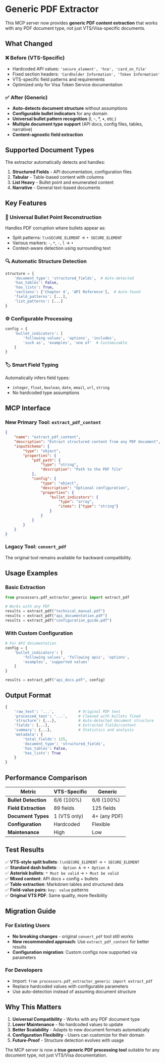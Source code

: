 # Generic PDF Extractor

This MCP server now provides **generic PDF content extraction** that works with any PDF document type, not just VTS/Visa-specific documents.

## What Changed

### ❌ Before (VTS-Specific)
- Hardcoded API values: `'secure_element', 'hce', 'card_on_file'`
- Fixed section headers: `'Cardholder Information', 'Token Information'`  
- VTS-specific field patterns and requirements
- Optimized only for Visa Token Service documentation

### ✅ After (Generic)
- **Auto-detects document structure** without assumptions
- **Configurable bullet indicators** for any domain
- **Universal bullet pattern recognition** (l, -, *, •, etc.)
- **Multiple document type support** (API docs, config files, tables, narrative)
- **Content-agnostic field extraction**

## Supported Document Types

The extractor automatically detects and handles:

1. **Structured Fields** - API documentation, configuration files
2. **Tabular** - Table-based content with columns
3. **List Heavy** - Bullet point and enumerated content  
4. **Narrative** - General text-based documents

## Key Features

### 🎯 Universal Bullet Point Reconstruction
Handles PDF corruption where bullets appear as:
- Split patterns: `l\nSECURE_ELEMENT` → `• SECURE_ELEMENT`
- Various markers: `-`, `*`, `·`, `l` → `•`
- Context-aware detection using surrounding text

### 🔍 Automatic Structure Detection
```python
structure = {
    'document_type': 'structured_fields',  # Auto-detected
    'has_tables': False,
    'has_lists': True,
    'sections': ['Chapter 4', 'API Reference'],  # Auto-found
    'field_patterns': [...],
    'list_patterns': [...]
}
```

### ⚙️ Configurable Processing
```python
config = {
    'bullet_indicators': [
        'following values', 'options', 'includes',
        'such as', 'examples', 'one of'  # Customizable
    ]
}
```

### 🏷️ Smart Field Typing
Automatically infers field types:
- `integer`, `float`, `boolean`, `date`, `email`, `url`, `string`
- No hardcoded type assumptions

## MCP Interface

### New Primary Tool: `extract_pdf_content`
```json
{
    "name": "extract_pdf_content",
    "description": "Extract structured content from any PDF document",
    "inputSchema": {
        "type": "object",
        "properties": {
            "pdf_path": {
                "type": "string",
                "description": "Path to the PDF file"
            },
            "config": {
                "type": "object",
                "description": "Optional configuration",
                "properties": {
                    "bullet_indicators": {
                        "type": "array",
                        "items": {"type": "string"}
                    }
                }
            }
        }
    }
}
```

### Legacy Tool: `convert_pdf`
The original tool remains available for backward compatibility.

## Usage Examples

### Basic Extraction
```python
from processors.pdf_extractor_generic import extract_pdf

# Works with any PDF
results = extract_pdf("technical_manual.pdf")
results = extract_pdf("api_documentation.pdf") 
results = extract_pdf("configuration_guide.pdf")
```

### With Custom Configuration
```python
# For API documentation
config = {
    'bullet_indicators': [
        'following values', 'following apis', 'options',
        'examples', 'supported values'
    ]
}

results = extract_pdf("api_docs.pdf", config)
```

## Output Format
```python
{
    'raw_text': '...',           # Original PDF text
    'processed_text': '...',     # Cleaned with bullets fixed
    'structure': {...},          # Auto-detected document structure
    'fields': [...],             # Extracted fields/content
    'summary': {...},            # Statistics and analysis
    'metadata': {
        'total_fields': 125,
        'document_type': 'structured_fields',
        'has_tables': False,
        'has_lists': True
    }
}
```

## Performance Comparison

| Metric | VTS-Specific | Generic |
|--------|--------------|---------|
| **Bullet Detection** | 6/6 (100%) | 6/6 (100%) |
| **Field Extraction** | 89 fields | 125 fields |
| **Document Types** | 1 (VTS only) | 4+ (any PDF) |
| **Configuration** | Hardcoded | Flexible |
| **Maintenance** | High | Low |

## Test Results

✅ **VTS-style split bullets**: `l\nSECURE_ELEMENT` → `• SECURE_ELEMENT`  
✅ **Standard dash bullets**: `- Option A` → `• Option A`  
✅ **Asterisk bullets**: `* Must be valid` → `• Must be valid`  
✅ **Mixed content**: API docs + config + bullets  
✅ **Table extraction**: Markdown tables and structured data  
✅ **Field-value pairs**: `key: value` patterns  
✅ **Original VTS PDF**: Same quality, more flexibility

## Migration Guide

### For Existing Users
- **No breaking changes** - original `convert_pdf` tool still works
- **New recommended approach**: Use `extract_pdf_content` for better results
- **Configuration migration**: Custom configs now supported via parameters

### For Developers
- Import: `from processors.pdf_extractor_generic import extract_pdf`
- Replace hardcoded values with configurable parameters
- Use auto-detection instead of assuming document structure

## Why This Matters

1. **Universal Compatibility** - Works with any PDF document type
2. **Lower Maintenance** - No hardcoded values to update
3. **Better Scalability** - Adapts to new document formats automatically  
4. **Configuration Flexibility** - Users can customize for their domain
5. **Future-Proof** - Structure detection evolves with usage

The MCP server is now a **true generic PDF processing tool** suitable for any document type, not just VTS/Visa documentation.